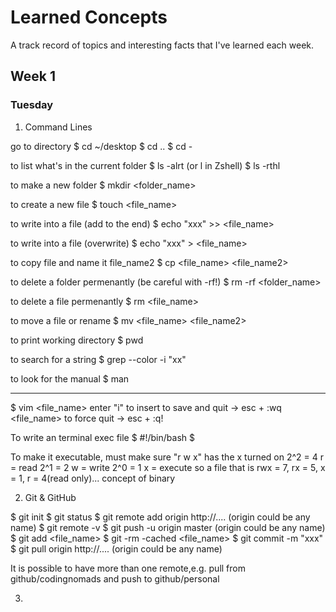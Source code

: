 # Learned Concepts

A track record of topics and interesting facts that I've learned each week.

## Week 1
### Tuesday
1. Command Lines

go to directory
$ cd ~/desktop
$ cd ..
$ cd -

to list what's in the current folder
$ ls -alrt (or l in Zshell)
$ ls -rthl

to make a new folder
$ mkdir <folder_name>

to create a new file
$ touch <file_name>

to write into a file (add to the end)
$ echo "xxx" >> <file_name>

to write into a file (overwrite)
$ echo "xxx" > <file_name>

to copy file and name it file_name2
$ cp <file_name> <file_name2>

to delete a folder permenantly (be careful with -rf!)
$ rm -rf <folder_name>

to delete a file permenantly
$ rm <file_name>

to move a file or rename
$ mv <file_name> <file_name2>

to print working directory
$ pwd

to search for a string
$ grep --color -i "xx"

to look for the manual
$ man <command>

----
$ vim <file_name>
enter "i" to insert
to save and quit -> esc + :wq <file_name>
to force quit -> esc + :q!

To write an terminal exec file
$ #!/bin/bash
$ 

To make it executable, must make sure "r w x" has the x turned on
 2^2 = 4  r = read
 2^1 = 2  w = write
 2^0 = 1  x = execute
so a file that is rwx = 7, rx = 5, x = 1, r = 4(read only)...
concept of binary

2. Git & GitHub

$ git init
$ git status
$ git remote add origin http://.... (origin could be any name)
$ git remote -v
$ git push -u origin master (origin could be any name)
$ git add <file_name>
$ git -rm -cached <file_name>
$ git commit -m "xxx"
$ git pull origin http://.... (origin could be any name)

It is possible to have more than one remote,e.g. pull from github/codingnomads and push to github/personal

3. 
